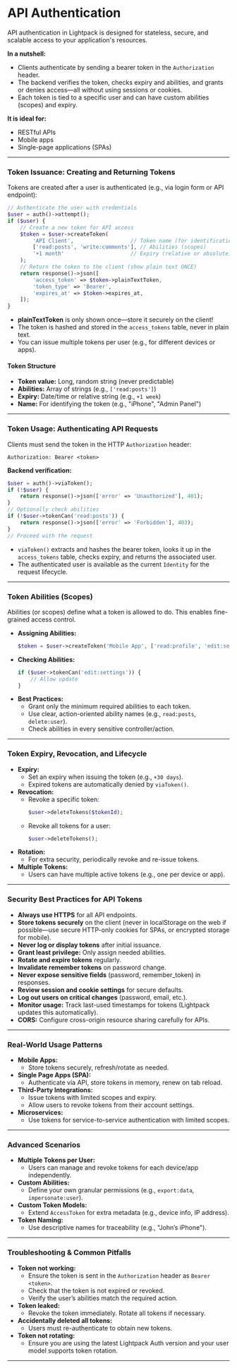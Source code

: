 # API Authentication

API authentication in Lightpack is designed for stateless, secure, and scalable access to your application's resources.

**In a nutshell:**
- Clients authenticate by sending a bearer token in the `Authorization` header.
- The backend verifies the token, checks expiry and abilities, and grants or denies access—all without using sessions or cookies.
- Each token is tied to a specific user and can have custom abilities (scopes) and expiry.

**It is ideal for:**
- RESTful APIs
- Mobile apps
- Single-page applications (SPAs)

---

### Token Issuance: Creating and Returning Tokens

Tokens are created after a user is authenticated (e.g., via login form or API endpoint):

```php
// Authenticate the user with credentials
$user = auth()->attempt();
if ($user) {
    // Create a new token for API access
    $token = $user->createToken(
        'API Client',                  // Token name (for identification)
        ['read:posts', 'write:comments'], // Abilities (scopes)
        '+1 month'                     // Expiry (relative or absolute)
    );
    // Return the token to the client (show plain text ONCE)
    return response()->json([
        'access_token' => $token->plainTextToken,
        'token_type' => 'Bearer',
        'expires_at' => $token->expires_at,
    ]);
}
```
- **plainTextToken** is only shown once—store it securely on the client!
- The token is hashed and stored in the `access_tokens` table, never in plain text.
- You can issue multiple tokens per user (e.g., for different devices or apps).

#### Token Structure
- **Token value:** Long, random string (never predictable)
- **Abilities:** Array of strings (e.g., `['read:posts']`)
- **Expiry:** Date/time or relative string (e.g., `+1 week`)
- **Name:** For identifying the token (e.g., "iPhone", "Admin Panel")

---

### Token Usage: Authenticating API Requests

Clients must send the token in the HTTP `Authorization` header:

```
Authorization: Bearer <token>
```

**Backend verification:**
```php
$user = auth()->viaToken();
if (!$user) {
    return response()->json(['error' => 'Unauthorized'], 401);
}
// Optionally check abilities
if (!$user->tokenCan('read:posts')) {
    return response()->json(['error' => 'Forbidden'], 403);
}
// Proceed with the request
```
- `viaToken()` extracts and hashes the bearer token, looks it up in the `access_tokens` table, checks expiry, and returns the associated user.
- The authenticated user is available as the current `Identity` for the request lifecycle.

---

### Token Abilities (Scopes)

Abilities (or scopes) define what a token is allowed to do. This enables fine-grained access control.

- **Assigning Abilities:**
  ```php
  $token = $user->createToken('Mobile App', ['read:profile', 'edit:settings']);
  ```
- **Checking Abilities:**
  ```php
  if ($user->tokenCan('edit:settings')) {
      // Allow update
  }
  ```
- **Best Practices:**
  - Grant only the minimum required abilities to each token.
  - Use clear, action-oriented ability names (e.g., `read:posts`, `delete:user`).
  - Check abilities in every sensitive controller/action.

---

### Token Expiry, Revocation, and Lifecycle

- **Expiry:**
  - Set an expiry when issuing the token (e.g., `+30 days`).
  - Expired tokens are automatically denied by `viaToken()`.
- **Revocation:**
  - Revoke a specific token:
    ```php
    $user->deleteTokens($tokenId);
    ```
  - Revoke all tokens for a user:
    ```php
    $user->deleteTokens();
    ```
- **Rotation:**
  - For extra security, periodically revoke and re-issue tokens.
- **Multiple Tokens:**
  - Users can have multiple active tokens (e.g., one per device or app).

---

### Security Best Practices for API Tokens

- **Always use HTTPS** for all API endpoints.
- **Store tokens securely** on the client (never in localStorage on the web if possible—use secure HTTP-only cookies for SPAs, or encrypted storage for mobile).
- **Never log or display tokens** after initial issuance.
- **Grant least privilege:** Only assign needed abilities.
- **Rotate and expire tokens** regularly.
- **Invalidate remember tokens** on password change.
- **Never expose sensitive fields** (password, remember_token) in responses.
- **Review session and cookie settings** for secure defaults.
- **Log out users on critical changes** (password, email, etc.).
- **Monitor usage:** Track last-used timestamps for tokens (Lightpack updates this automatically).
- **CORS:** Configure cross-origin resource sharing carefully for APIs.

---

### Real-World Usage Patterns

- **Mobile Apps:**
  - Store tokens securely, refresh/rotate as needed.
- **Single Page Apps (SPA):**
  - Authenticate via API, store tokens in memory, renew on tab reload.
- **Third-Party Integrations:**
  - Issue tokens with limited scopes and expiry.
  - Allow users to revoke tokens from their account settings.
- **Microservices:**
  - Use tokens for service-to-service authentication with limited scopes.

---

### Advanced Scenarios

- **Multiple Tokens per User:**
  - Users can manage and revoke tokens for each device/app independently.
- **Custom Abilities:**
  - Define your own granular permissions (e.g., `export:data`, `impersonate:user`).
- **Custom Token Models:**
  - Extend `AccessToken` for extra metadata (e.g., device info, IP address).
- **Token Naming:**
  - Use descriptive names for traceability (e.g., "John’s iPhone").

---

### Troubleshooting & Common Pitfalls

- **Token not working:**
  - Ensure the token is sent in the `Authorization` header as `Bearer <token>`.
  - Check that the token is not expired or revoked.
  - Verify the user’s abilities match the required action.
- **Token leaked:**
  - Revoke the token immediately. Rotate all tokens if necessary.
- **Accidentally deleted all tokens:**
  - Users must re-authenticate to obtain new tokens.
- **Token not rotating:**
  - Ensure you are using the latest Lightpack Auth version and your user model supports token rotation.

---

